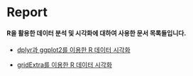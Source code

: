 # Report

#### R을 활용한 데이터 분석 및 시각화에 대하여 사용한 문서 목록들입니다.

  + [dplyr과 ggplot2를 이용한 R 데이터 시각화](https://github.com/Gouwon/Report/blob/master/R_%20portfolio_0001.rmd) 
 
  + [gridExtra를 이용한 R 데이터 시각화](https://github.com/Gouwon/Report/blob/master/R_%20portfolio_0002.rmd) 
  
  
